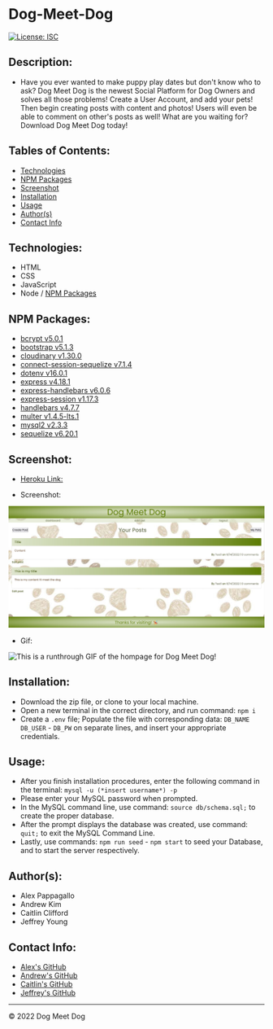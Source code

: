# Dog-Meet-Dog

[![License: ISC](https://img.shields.io/badge/License-ISC-blue.svg)](https://opensource.org/licenses/ISC)

## Description:
* Have you ever wanted to make puppy play dates but don't know who to ask? Dog Meet Dog is the newest Social Platform for Dog Owners and solves all those problems! Create a User Account, and add your pets! Then begin creating posts with content and photos! Users will even be able to comment on other's posts as well! What are you waiting for? Download Dog Meet Dog today!

## Tables of Contents:
* [Technologies](#technologies)
* [NPM Packages](#npm-packages)
* [Screenshot](#screenshot)
* [Installation](#installation)
* [Usage](#usage)
* [Author(s)](#authors)
* [Contact Info](#contact-info)

## Technologies:
* HTML
* CSS
* JavaScript
* Node / [NPM Packages](#npm-packages)

## NPM Packages:
* [bcrypt v5.0.1](https://www.npmjs.com/package/bcrypt)
* [bootstrap v5.1.3](https://www.npmjs.com/package/bootstrap)
* [cloudinary v1.30.0](https://www.npmjs.com/package/cloudinary)
* [connect-session-sequelize v7.1.4](https://www.npmjs.com/package/connect-session-sequelize)
* [dotenv v16.0.1](https://www.npmjs.com/package/dotenv)
* [express v4.18.1](https://www.npmjs.com/package/express)
* [express-handlebars v6.0.6](https://www.npmjs.com/package/express-handlebars)
* [express-session v1.17.3](https://www.npmjs.com/package/express-session)
* [handlebars v4.7.7](https://www.npmjs.com/package/handlebars)
* [multer v1.4.5-lts.1](https://www.npmjs.com/package/multer)
* [mysql2 v2.3.3](https://www.npmjs.com/package/mysql2)
* [sequelize v6.20.1](https://www.npmjs.com/package/sequelize)

## Screenshot:
* [Heroku Link:](https://dog-meet-dog-blog.herokuapp.com/)

* Screenshot:

![This is the home page for the Dog Meet Dog Application!](/public/images/screenshot.jpg)

* Gif:

![This is a runthrough GIF of the hompage for Dog Meet Dog!](https://user-images.githubusercontent.com/99618057/174508877-c8646e89-b613-4ddc-9e8f-1f40e3fba209.gif)


## Installation:
* Download the zip file, or clone to your local machine.
* Open a new terminal in the correct directory, and run command: `npm i`
* Create a `.env` file; Populate the file with corresponding data: `DB_NAME` `DB_USER` - `DB_PW`  on separate lines, and insert your appropriate credentials.

## Usage:
* After you finish installation procedures, enter the following command in the terminal: `mysql -u (*insert username*) -p`
* Please enter your MySQL password when prompted.
* In the MySQL command line, use command: `source db/schema.sql;` to create the proper database.
* After the prompt displays the database was created, use command: `quit;` to exit the MySQL Command Line.
* Lastly, use commands: `npm run seed` - `npm start` to seed your Database, and to start the server respectively.

## Author(s):
* Alex Pappagallo 
* Andrew Kim
* Caitlin Clifford
* Jeffrey Young

## Contact Info:
* [Alex's GitHub](https://github.com/AlexPap1)
* [Andrew's GitHub](https://github.com/AndrewKim123)
* [Caitlin's GitHub](https://github.com/cmc496)
* [Jeffrey's GitHub](https://github.com/jeffymiyoung)

---
© 2022 Dog Meet Dog
